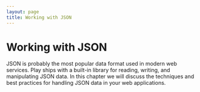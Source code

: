 ```yaml
---
layout: page
title: Working with JSON
---
```


# Working with JSON

JSON is probably the most popular data format used in modern web services. Play ships with a built-in library for reading, writing, and manipulating JSON data. In this chapter we will discuss the techniques and best practices for handling JSON data in your web applications.
